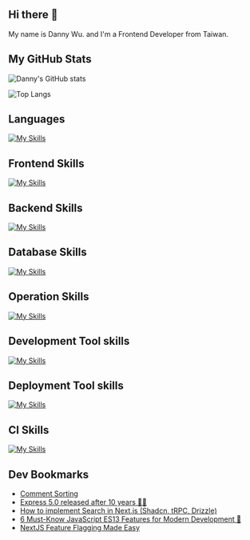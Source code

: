 
## Hi there 👋
My name is Danny Wu. and I'm a Frontend Developer from Taiwan.

## My GitHub Stats
![Danny's GitHub stats](https://github-readme-stats.vercel.app/api?username=danny101201&show_icons=true&count_private=true&theme=react)

![Top Langs](https://github-readme-stats.vercel.app/api/top-langs/?username=danny101201&layout=compact&theme=react)


## Languages
[![My Skills](https://skillicons.dev/icons?i=js,html,css,ts,react,nodejs)](https://skillicons.dev)

## Frontend Skills

[![My Skills](https://skillicons.dev/icons?i=react,materialui,tailwind,sass,bootstrap,redux,vite,nextjs)](https://skillicons.dev)

## Backend Skills

[![My Skills](https://skillicons.dev/icons?i=express,nodejs,graphql,nestjs)](https://skillicons.dev)

## Database Skills

[![My Skills](https://skillicons.dev/icons?i=mongodb,redis,mysql,postgres,prisma)](https://skillicons.dev)

## Operation Skills

[![My Skills](https://skillicons.dev/icons?i=docker,git,githubactions,linux,vim,nginx)](https://skillicons.dev)

## Development Tool skills

[![My Skills](https://skillicons.dev/icons?i=github,git,vscode,webpack)](https://skillicons.dev)

## Deployment Tool skills

[![My Skills](https://skillicons.dev/icons?i=vercel,netlify)](https://skillicons.dev)


## CI Skills

[![My Skills](https://skillicons.dev/icons?i=gitlab)](https://skillicons.dev)


## Dev Bookmarks
<!-- daily.dev BOOKMARKS:START -->
- [Comment Sorting](https://app.daily.dev/posts/GmJxoDsta?utm_source=rss&utm_medium=bookmarks&utm_campaign=NRtczkLiNqtGyKkglwy1k)
- [Express 5.0 released after 10 years 🚀🎉](https://app.daily.dev/posts/Gi3Z0NR7n?utm_source=rss&utm_medium=bookmarks&utm_campaign=NRtczkLiNqtGyKkglwy1k)
- [How to implement Search in Next.js &lpar;Shadcn, tRPC, Drizzle&rpar;](https://app.daily.dev/posts/7cMM9IX9h?utm_source=rss&utm_medium=bookmarks&utm_campaign=NRtczkLiNqtGyKkglwy1k)
- [6 Must-Know JavaScript ES13 Features for Modern Development 🚀](https://app.daily.dev/posts/3KFtK9Xzd?utm_source=rss&utm_medium=bookmarks&utm_campaign=NRtczkLiNqtGyKkglwy1k)
- [NextJS Feature Flagging Made Easy](https://app.daily.dev/posts/jy5P0KH5K?utm_source=rss&utm_medium=bookmarks&utm_campaign=NRtczkLiNqtGyKkglwy1k)
<!-- daily.dev BOOKMARKS:END -->
